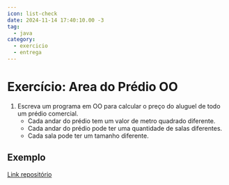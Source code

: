 ```yaml
---
icon: list-check
date: 2024-11-14 17:40:10.00 -3
tag:
  - java
category:
  - exercicio
  - entrega
---
```


# Exercício: Area do Prédio OO


1. Escreva um programa em OO para calcular o preço do aluguel de todo um prédio comercial. 
    - Cada andar do prédio tem um valor de metro quadrado diferente. 
    - Cada andar do prédio pode ter uma quantidade de salas diferentes.
    - Cada sala pode ter um tamanho diferente.

## Exemplo

[Link repositório](https://github.com/20242-ifba-saj-ads-poo/javafx-predio)
